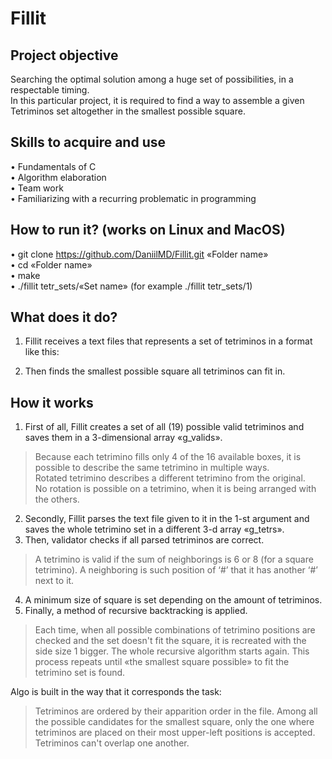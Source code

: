 # Fillit
## Project objective
  Searching the optimal solution among a huge set of possibilities, in a respectable timing.  
In this particular project, it is required to find a way to assemble a given Tetriminos set altogether in the smallest possible square.
## Skills to acquire and use
•	Fundamentals of C  
•	Algorithm elaboration  
•	Team work  
•	Familiarizing with a recurring problematic in programming  
## How to run it? (works on Linux and MacOS)
•	git clone https://github.com/DaniilMD/Fillit.git «Folder name»  
•	cd «Folder name»  
•	make  
•	./fillit tetr_sets/«Set name» (for example ./fillit tetr_sets/1)  

## What does it do?
1) Fillit receives a text files that represents a set of tetriminos in a format like this:

2) Then finds the smallest possible square all tetriminos can fit in.
 
## How it works
1) First of all, Fillit creates a set of all (19) possible valid tetriminos and saves them in a 3-dimensional array «g_valids».  
> Because each tetrimino fills only 4 of the 16 available boxes, it is possible to describe the same tetrimino in multiple ways.  
Rotated tetrimino describes a different tetrimino from the original.  
No rotation is possible on a tetrimino, when it is being arranged with the others.  
2) Secondly, Fillit parses the text file given to it in the 1-st argument and saves the whole tetrimino set in a different 3-d array «g_tetrs».  
3) Then, validator checks if all parsed tetriminos are correct.  
> A tetrimino is valid if the sum of neighborings is 6 or 8 (for a square tetrimino). A neighboring is such position of ‘#’ that it has another ‘#’ next to it.
4) A minimum size of square is set depending on the amount of tetriminos.  
5) Finally, a method of recursive backtracking is applied.  
> Each time, when all possible combinations of tetrimino positions are checked and the set doesn't fit the square, it is recreated with the side size 1 bigger. The whole recursive algorithm starts again. This process repeats until «the smallest square possible» to fit the tetrimino set is found.  
  
Algo is built in the way that it corresponds the task:  
> Tetriminos are ordered by their apparition order in the file. Among all the possible candidates for the smallest square, only the one where tetriminos are placed on their most upper-left positions is accepted. Tetriminos can't overlap one another.  

